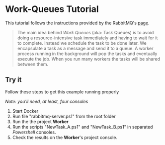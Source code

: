 # Work-Queues Tutorial

This tutorial follows the instructions provided by the RabbitMQ's [page](https://www.rabbitmq.com/tutorials/tutorial-two-dotnet.html).

> The main idea behind *Work Queues* (aka: Task Queues) is to avoid doing a 
> resource-intensive task immediately and having to wait for it to complete. 
> Instead we schedule the task to be done later. We encapsulate a task as a 
> message and send it to a queue. A worker process running in the background 
> will pop the tasks and eventually execute the job. When you run many 
> workers the tasks will be shared between them.

## Try it
Follow these steps to get this example running properly

*Note: you'll need, at least, four consoles*

1. Start Docker
2. Run file "rabbitmq-server.ps1" from the root folder
3. Run the the project **Worker**
4. Run the scripts "NewTask_A.ps1" and "NewTask_B.ps1" in separated _Powershell_ consoles.
5. Check the results on the **Worker**'s project  console.